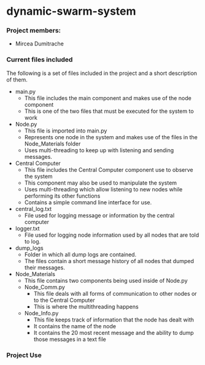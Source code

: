 # dynamic-swarm-system

### Project members:
- Mircea Dumitrache

### Current files included
The following is a set of files included in the project and a short description
of them.
- main.py
  - This file includes the main component and makes use of the node component
  - This is one of the two files that must be executed for the system to work
- Node.py
  - This file is imported into main.py
  - Represents one node in the system and makes use of the files in the Node_Materials folder
  - Uses multi-threading to keep up with listening and sending messages.
- Central Computer
  - This file includes the Central Computer component use to observe the system
  - This component may also be used to manipulate the system
  - Uses multi-threading which allow listening to new nodes while performing its other functions
  - Contains a simple command line interface for use.
- central_log.txt
  - File used for logging message or information by the central computer
- logger.txt
  - File used for logging node information used by all nodes that are told to log.
- dump_logs
  - Folder in which all dump logs are contained.
  - The files contain a short message history of all nodes that dumped their messages.
- Node_Materials
  - This file contains two components being used inside of Node.py
  - Node_Comm.py
    - This file deals with all forms of communication to other nodes or to the Central Computer
    - This is where the multithreading happens
  - Node_Info.py
    - This file keeps track of information that the node has dealt with
    - It contains the name of the node
    - It contains the 20 most recent message and the ability to dump those messages in a text file

### Project Use